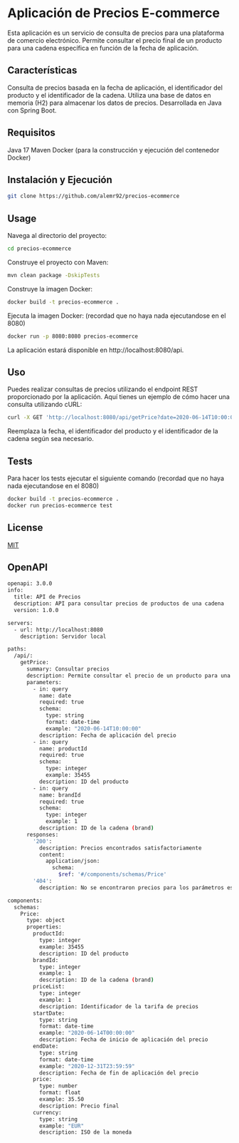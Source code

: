 # Aplicación de Precios E-commerce

Esta aplicación es un servicio de consulta de precios para una plataforma de comercio electrónico. Permite consultar el precio final de un producto para una cadena específica en función de la fecha de aplicación.

## Características

Consulta de precios basada en la fecha de aplicación, el identificador del producto y el identificador de la cadena.
Utiliza una base de datos en memoria (H2) para almacenar los datos de precios.
Desarrollada en Java con Spring Boot.

## Requisitos
Java 17
Maven
Docker (para la construcción y ejecución del contenedor Docker)

## Instalación y Ejecución
```bash
git clone https://github.com/alemr92/precios-ecommerce
```

## Usage
Navega al directorio del proyecto:
```bash
cd precios-ecommerce
```
Construye el proyecto con Maven:
```bash
mvn clean package -DskipTests
```
Construye la imagen Docker:
```bash
docker build -t precios-ecommerce .
```
Ejecuta la imagen Docker: (recordad que no haya nada ejecutandose en el 8080)
```bash
docker run -p 8080:8080 precios-ecommerce
```
La aplicación estará disponible en http://localhost:8080/api.

## Uso
Puedes realizar consultas de precios utilizando el endpoint REST proporcionado por la aplicación. Aquí tienes un ejemplo de cómo hacer una consulta utilizando cURL:
```bash
curl -X GET 'http://localhost:8080/api/getPrice?date=2020-06-14T10:00:00&productId=35455&brandId=1'
```
Reemplaza la fecha, el identificador del producto y el identificador de la cadena según sea necesario.

## Tests
Para hacer los tests ejecutar el siguiente comando (recordad que no haya nada ejecutandose en el 8080)
```bash
docker build -t precios-ecommerce .
docker run precios-ecommerce test
```
## License

[MIT](https://choosealicense.com/licenses/mit/)

## OpenAPI
```bash
openapi: 3.0.0
info:
  title: API de Precios
  description: API para consultar precios de productos de una cadena
  version: 1.0.0

servers:
  - url: http://localhost:8080
    description: Servidor local

paths:
  /api/:
    getPrice:
      summary: Consultar precios
      description: Permite consultar el precio de un producto para una cadena en una fecha específica.
      parameters:
        - in: query
          name: date
          required: true
          schema:
            type: string
            format: date-time
            example: "2020-06-14T10:00:00"
          description: Fecha de aplicación del precio
        - in: query
          name: productId
          required: true
          schema:
            type: integer
            example: 35455
          description: ID del producto
        - in: query
          name: brandId
          required: true
          schema:
            type: integer
            example: 1
          description: ID de la cadena (brand)
      responses:
        '200':
          description: Precios encontrados satisfactoriamente
          content:
            application/json:
              schema:
                $ref: '#/components/schemas/Price'
        '404':
          description: No se encontraron precios para los parámetros especificados

components:
  schemas:
    Price:
      type: object
      properties:
        productId:
          type: integer
          example: 35455
          description: ID del producto
        brandId:
          type: integer
          example: 1
          description: ID de la cadena (brand)
        priceList:
          type: integer
          example: 1
          description: Identificador de la tarifa de precios
        startDate:
          type: string
          format: date-time
          example: "2020-06-14T00:00:00"
          description: Fecha de inicio de aplicación del precio
        endDate:
          type: string
          format: date-time
          example: "2020-12-31T23:59:59"
          description: Fecha de fin de aplicación del precio
        price:
          type: number
          format: float
          example: 35.50
          description: Precio final
        currency:
          type: string
          example: "EUR"
          description: ISO de la moneda
```
